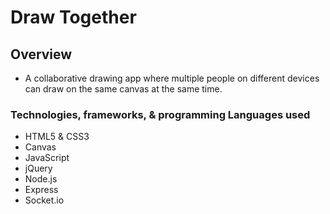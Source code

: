 # Draw Together

## Overview
* A collaborative drawing app where multiple people on different devices can draw on the same canvas at the same time.

### Technologies, frameworks, & programming Languages used
* HTML5 & CSS3
* Canvas
* JavaScript
* jQuery
* Node.js
* Express
* Socket.io
